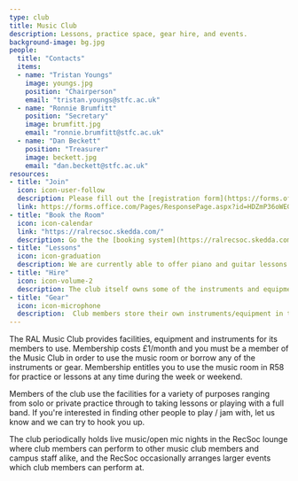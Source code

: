 ```yaml
---
type: club
title: Music Club
description: Lessons, practice space, gear hire, and events.
background-image: bg.jpg
people:
  title: "Contacts"
  items:
  - name: "Tristan Youngs"
    image: youngs.jpg
    position: "Chairperson"
    email: "tristan.youngs@stfc.ac.uk"
  - name: "Ronnie Brumfitt"
    position: "Secretary"
    image: brumfitt.jpg
    email: "ronnie.brumfitt@stfc.ac.uk"
  - name: "Dan Beckett"
    position: "Treasurer"
    image: beckett.jpg
    email: "dan.beckett@stfc.ac.uk"
resources:
- title: "Join"
  icon: icon-user-follow
  description: Please fill out the [registration form](https://forms.office.com/Pages/ResponsePage.aspx?id=HDZmP36oWEGPYZnoLbPKyA_pNqwwM-xEi5PZzLTPq4FUOUpST1pGRTJITE5LRVpTNUNNTkhPWDhIRCQlQCN0PWcu) to start the ball rolling. For informal enquiry contact one of the representatives listed above.
  link: https://forms.office.com/Pages/ResponsePage.aspx?id=HDZmP36oWEGPYZnoLbPKyA_pNqwwM-xEi5PZzLTPq4FUOUpST1pGRTJITE5LRVpTNUNNTkhPWDhIRCQlQCN0PWcu
- title: "Book the Room"
  icon: icon-calendar
  link: "https://ralrecsoc.skedda.com/"
  description: Go the the [booking system](https://ralrecsoc.skedda.com). The booking system requires registration - a link to do so will have been sent when you joined the club.
- title: "Lessons"
  icon: icon-graduation
  description: We are currently able to offer piano and guitar lessons on site with professional teachers. Please contact the team for more information.
- title: "Hire"
  icon: icon-volume-2
  description: The club itself owns some of the instruments and equipment in the room. This is for general use *within the room* only, but if you have an external gig or function and want to borrow some equipment, please contact the club reps.
- title: "Gear"
  icon: icon-microphone
  description:  Club members store their own instruments/equipment in the Music Room, and as a common courtesy you should seek the permission of the owner before using their gear. Please get in touch with the club chair if you want to locate the owner of a particular piece of equipment. Equally, if you want to leave a piece of your gear in the room long-term then you must get in touch with the club secretary to let them know it's there, as well as its value, otherwise it will not be covered by our insurance.
---
```


The RAL Music Club provides facilities, equipment and instruments for its members to use. Membership costs £1/month and you must be a member of the Music Club in order to use the music room or borrow any of the instruments or gear. Membership entitles you to use the music room in R58 for practice or lessons at any time during the week or weekend.

Members of the club use the facilities for a variety of purposes ranging from solo or private practice through to taking lessons or playing with a full band. If you're interested in finding other people to play / jam with, let us know and we can try to hook you up.

The club periodically holds live music/open mic nights in the RecSoc lounge where club members can perform to other music club members and campus staff alike, and the RecSoc occasionally arranges larger events which club members can perform at.
